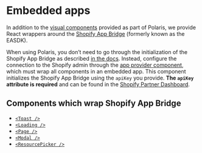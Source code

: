 # Embedded apps

In addition to the [visual components](https://polaris.shopify.com/components/get-started) provided as part of Polaris, we provide React wrappers around the [Shopify App Bridge](https://github.com/Shopify/app-bridge) (formerly known as the EASDK).

When using Polaris, you don’t need to go through the initialization of the Shopify App Bridge as described [in the docs](https://github.com/Shopify/app-bridge/blob/master/packages/app-bridge/README.md). Instead, configure the connection to the Shopify admin through the [app provider component](https://polaris.shopify.com/components/structure/app-provider#initializing-the-shopify-app-bridge), which must wrap all components in an embedded app. This component initializes the Shopify App Bridge using the `apiKey` you provide. **The `apiKey` attribute is required** and can be found in the [Shopify Partner Dashboard](https://partners.shopify.com).

## Components which wrap Shopify App Bridge

- [`<Toast />`](https://polaris.shopify.com/components/feedback-indicators/toast)
- [`<Loading />`](https://polaris.shopify.com/components/feedback-indicators/loading)
- [`<Page />`](https://polaris.shopify.com/components/structure/page)
- [`<Modal />`](https://polaris.shopify.com/components/overlays/modal)
- [`<ResourcePicker />`](https://polaris.shopify.com/components/overlays/resource-picker)
